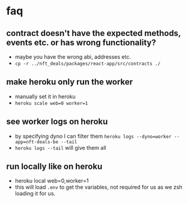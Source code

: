 # faq

## contract doesn't have the expected methods, events etc. or has wrong functionality?
- maybe you have the wrong abi, addresses etc.
- `cp -r ../nft_deals/packages/react-app/src/contracts ./`

## make heroku only run the worker
- manually set it in heroku
- `heroku scale web=0 worker=1`

## see worker logs on heroku
- by specifying dyno I can filter them `heroku logs --dyno=worker --app=nft-deals-be --tail`
- `heroku logs --tail` will give them all

## run locally like on heroku
- heroku local web=0,worker=1
- this will load `.env` to get the variables, not required for us as we zsh loading it for us.
